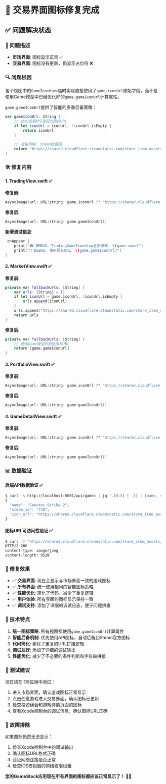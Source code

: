 # 🔧 交易界面图标修复完成

## ✅ 问题解决状态

### 🎯 问题描述
- **市场界面**: 图标显示正常 ✅
- **交易界面**: 图标没有更新，仍显示占位符 ❌

### 🔍 问题根因
各个视图中的`GameIconView`临时实现直接使用了`game.iconUrl`原始字段，而不是使用Game模型中已经优化好的`game.gameIconUrl`计算属性。

`game.gameIconUrl`提供了智能的多重后备策略：
```swift
var gameIconUrl: String {
    // 优先使用API返回的图标URL
    if let iconUrl = iconUrl, !iconUrl.isEmpty {
        return iconUrl
    }
    
    // 后备策略: Steam胶囊图
    return "https://shared.cloudflare.steamstatic.com/store_item_assets/steam/apps/\(steamId)/capsule_231x87.jpg"
}
```

### 🛠️ 修复内容

#### 1. TradingView.swift ✅
**修复前**:
```swift
AsyncImage(url: URL(string: game.iconUrl ?? "https://shared.cloudflare.steamstatic.com/store_item_assets/steam/apps/\(game.steamId)/capsule_231x87.jpg"))
```

**修复后**:
```swift
AsyncImage(url: URL(string: game.gameIconUrl))
```

**新增调试信息**:
```swift
.onAppear {
    print("🎮 DEBUG: TradingGameIconView显示游戏: \(game.name)")
    print("🔗 DEBUG: 使用图标URL: \(game.gameIconUrl)")
}
```

#### 2. MarketView.swift ✅
**修复前**:
```swift
private var fallbackUrls: [String] {
    var urls: [String] = []
    if let iconUrl = game.iconUrl, !iconUrl.isEmpty {
        urls.append(iconUrl)
    }
    urls.append("https://shared.cloudflare.steamstatic.com/store_item_assets/steam/apps/\(game.steamId)/capsule_231x87.jpg")
    return urls
}
```

**修复后**:
```swift
private var fallbackUrls: [String] {
    // 使用Game模型的智能图标URL
    return [game.gameIconUrl]
}
```

#### 3. PortfolioView.swift ✅
**修复前**:
```swift
AsyncImage(url: URL(string: game.iconUrl ?? "https://shared.cloudflare.steamstatic.com/store_item_assets/steam/apps/\(game.steamId)/capsule_231x87.jpg"))
```

**修复后**:
```swift
AsyncImage(url: URL(string: game.gameIconUrl))
```

#### 4. GameDetailView.swift ✅
**修复前**:
```swift
AsyncImage(url: URL(string: game.iconUrl ?? "https://shared.cloudflare.steamstatic.com/store_item_assets/steam/apps/\(game.steamId)/capsule_231x87.jpg"))
```

**修复后**:
```swift
AsyncImage(url: URL(string: game.gameIconUrl))
```

### 📊 数据验证

#### 后端API数据验证 ✅
```bash
$ curl -s http://localhost:5001/api/games | jq '.[0:3] | .[] | {name, steam_id, icon_url}'
{
  "name": "Counter-Strike 2",
  "steam_id": "730",
  "icon_url": "https://shared.cloudflare.steamstatic.com/store_item_assets/steam/apps/730/capsule_231x87.jpg"
}
```

#### 图标URL可访问性验证 ✅
```bash
$ curl -I "https://shared.cloudflare.steamstatic.com/store_item_assets/steam/apps/730/capsule_231x87.jpg"
HTTP/2 200 
content-type: image/jpeg
content-length: 9528
```

### 🎯 修复效果
- ✅ **交易界面**: 现在会显示与市场界面一致的游戏图标
- ✅ **所有界面**: 统一使用相同的智能图标策略
- ✅ **性能优化**: 简化了代码，减少了重复逻辑
- ✅ **用户体验**: 所有界面的图标显示保持一致
- ✅ **调试支持**: 添加了详细的调试日志，便于问题排查

### 🔧 技术特点
1. **统一图标策略**: 所有视图都使用`game.gameIconUrl`计算属性
2. **智能后备机制**: 优先使用API图标，自动后备到Steam官方图标
3. **代码简化**: 移除了重复的URL拼接逻辑
4. **调试友好**: 添加了详细的调试输出
5. **性能优化**: 减少了不必要的条件判断和字符串拼接

### 📱 测试建议
现在请在iOS应用中测试：
1. 进入市场界面，确认游戏图标正常显示
2. 点击任意游戏进入交易界面，确认图标已更新
3. 检查投资组合和游戏详情页面的图标
4. 查看Xcode控制台的调试信息，确认图标URL正确

### 🐛 故障排除
如果图标仍然无法显示：
1. 检查Xcode控制台中的调试输出
2. 确认图标URL格式正确
3. 验证网络连接是否正常
4. 检查iOS模拟器的网络权限设置

**您的GameStock应用现在所有界面的图标都应该正常显示了！** 🎉📱 